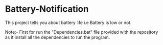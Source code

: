 # Battery-Notification
This project tells you about battery life i.e Battery is low or not.

Note:- First for run the "Dependencies.bat" file provided with the repository as it install all the dependencies to run the program.
